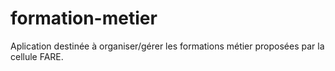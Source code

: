 # formation-metier
Aplication destinée à organiser/gérer les formations métier proposées par la cellule FARE.
